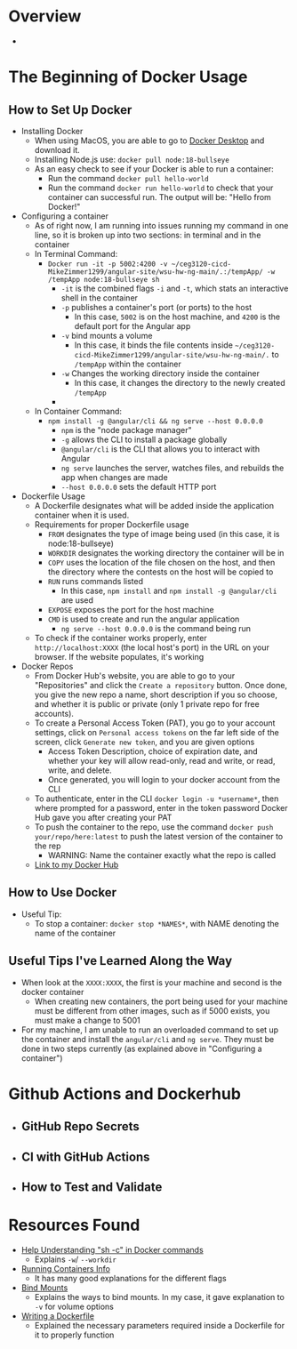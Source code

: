 # Overview
- 
# The Beginning of Docker Usage
## How to Set Up Docker
- Installing Docker
	- When using MacOS, you are able to go to [Docker Desktop](https://www.docker.com/products/docker-desktop/) and download it.
	- Installing Node.js use: `docker pull node:18-bullseye`
	- As an easy check to see if your Docker is able to run a container:
		- Run the command `docker pull hello-world`
		- Run the command `docker run hello-world` to check that your container can successful run. The output will be: "Hello from Docker!"
- Configuring a container
	- As of right now, I am running into issues running my command in one line, so it is broken up into two sections: in terminal and in the container
	- In Terminal Command:
		- `Docker run -it -p 5002:4200 -v ~/ceg3120-cicd-MikeZimmer1299/angular-site/wsu-hw-ng-main/.:/tempApp/ -w /tempApp node:18-bullseye sh`
			- `-it` is the combined flags `-i` and `-t`, which stats an interactive shell in the container
			- `-p` publishes a container's port (or ports) to the host
				- In this case, `5002` is on the host machine, and `4200` is the default port for the Angular app
			- `-v` bind mounts a volume
				- In this case, it binds the file contents inside `~/ceg3120-cicd-MikeZimmer1299/angular-site/wsu-hw-ng-main/.` to `/tempApp` within the container
			- `-w` Changes the working directory inside the container
				- In this case, it changes the directory to the newly created `/tempApp`
			- 
	- In Container Command:
		- `npm install -g @angular/cli && ng serve --host 0.0.0.0`
			- `npm` is the "node package manager"
			- `-g` allows the CLI to install a package globally
			- `@angular/cli` is the CLI that allows you to interact with Angular
			- `ng serve` launches the server, watches files, and rebuilds the app when changes are made
			- `--host 0.0.0.0` sets the default HTTP port
- Dockerfile Usage
	- A Dockerfile designates what will be added inside the application container when it is used.
	- Requirements for proper Dockerfile usage
		- `FROM` designates the type of image being used (in this case, it is node:18-bullseye)
		- `WORKDIR` designates the working directory the container will be in
		- `COPY` uses the location of the file chosen on the host, and then the directory where the contests on the host will be copied to
		- `RUN` runs commands listed
			- In this case, `npm install` and `npm install -g @angular/cli` are used
		- `EXPOSE` exposes the port for the host machine
		- `CMD` is used to create and run the angular application
			- `ng serve --host 0.0.0.0` is the command being run
	- To check if the container works properly, enter `http://localhost:XXXX` (the local host's port) in the URL on your browser. If the website populates, it's working
- Docker Repos
	- From Docker Hub's website, you are able to go to your "Repositories" and click the `Create a repository` button. Once done, you give the new repo a name, short description if you so choose, and whether it is public or private (only 1 private repo for free accounts).
	- To create a Personal Access Token (PAT), you go to your account settings, click on `Personal access tokens` on the far left side of the screen, click `Generate new token`, and you are given options
		- Access Token Description, choice of expiration date, and whether your key will allow read-only, read and write, or read, write, and delete.
		- Once generated, you will login to your docker account from the CLI
	- To authenticate, enter in the CLI `docker login -u *username*`, then where prompted for a password, enter in the token password Docker Hub gave you after creating your PAT
	- To push the container to the repo, use the command `docker push your/repo/here:latest` to push the latest version of the container to the rep
		- WARNING: Name the container exactly what the repo is called
	- [Link to my Docker Hub](https://hub.docker.com/r/mjzimmer121999/zimmer-ceg3120)
## How to Use Docker
- Useful Tip:
	- To stop a container: `docker stop *NAMES*`, with NAME denoting the name of the container

## Useful Tips I've Learned Along the Way
- When look at the `XXXX:XXXX`, the first is your machine and second is the docker container
	- When creating new containers, the port being used for your machine must be different from other images, such as if 5000 exists, you must make a change to 5001
- For my machine, I am unable to run an overloaded command to set up the container and install the `angular/cli` and `ng serve`. They must be done in two steps currently (as explained above in "Configuring a container")

# Github Actions and Dockerhub
- GitHub Repo Secrets
	- 
- CI with GitHub Actions
	- 
- How to Test and Validate
	- 

# Resources Found
- [Help Understanding "sh -c" in Docker commands](https://docs.docker.com/reference/cli/docker/container/exec/)
	- Explains `-w`/ `--workdir`
- [Running Containers Info](https://docs.docker.com/engine/containers/run/)
	- It has many good explanations for the different flags 
- [Bind Mounts](https://docs.docker.com/engine/storage/bind-mounts/)
	- Explains the ways to bind mounts. In my case, it gave explanation to `-v` for volume options
- [Writing a Dockerfile](https://www.digitalocean.com/community/tutorials/how-to-build-a-node-js-application-with-docker)
	- Explained the necessary parameters required inside a Dockerfile for it to properly function